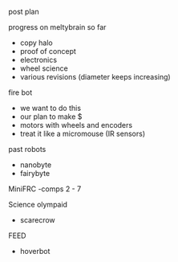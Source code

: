 post plan

progress on meltybrain so far
- copy halo
- proof of concept
- electronics
- wheel science
- various revisions (diameter keeps increasing)

fire bot
- we want to do this
- our plan to make $
- motors with wheels and encoders
- treat it like a micromouse (IR sensors)

past robots
- nanobyte
- fairybyte

MiniFRC
-comps 2 - 7

Science olympaid
- scarecrow

FEED
- hoverbot
